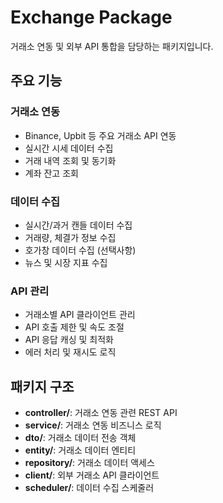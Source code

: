 # Exchange Package

거래소 연동 및 외부 API 통합을 담당하는 패키지입니다.

## 주요 기능

### 거래소 연동
- Binance, Upbit 등 주요 거래소 API 연동
- 실시간 시세 데이터 수집
- 거래 내역 조회 및 동기화
- 계좌 잔고 조회

### 데이터 수집
- 실시간/과거 캔들 데이터 수집
- 거래량, 체결가 정보 수집
- 호가창 데이터 수집 (선택사항)
- 뉴스 및 시장 지표 수집

### API 관리
- 거래소별 API 클라이언트 관리
- API 호출 제한 및 속도 조절
- API 응답 캐싱 및 최적화
- 에러 처리 및 재시도 로직

## 패키지 구조

- **controller/**: 거래소 연동 관련 REST API
- **service/**: 거래소 연동 비즈니스 로직
- **dto/**: 거래소 데이터 전송 객체
- **entity/**: 거래소 데이터 엔티티
- **repository/**: 거래소 데이터 액세스
- **client/**: 외부 거래소 API 클라이언트
- **scheduler/**: 데이터 수집 스케줄러